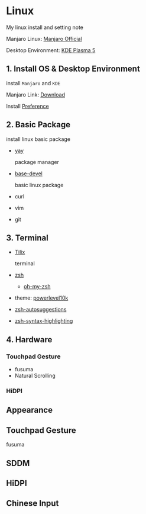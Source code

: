 # Linux

My linux install and setting note

Manjaro Linux: [Manjaro Official](https://manjaro.org)

Desktop Environment: [KDE Plasma 5](https://kde.org/plasma-desktop)

## 1. Install OS & Desktop Environment

install `Manjaro` and `KDE`

Manjaro Link: [Download](https://manjaro.org/download/)

Install [Preference](https://manjaro.org/support/firststeps/)

## 2. Basic Package

install linux basic package

* [yay](https://github.com/Jguer/yay)

  package manager

* [base-devel](https://www.archlinux.org/groups/x86_64/base-devel/)

  basic linux package

* curl

* vim

* git

## 3. Terminal

* [Tilix](https://gnunn1.github.io/tilix-web/)
  
  terminal

* [zsh](https://www.zsh.org/)

  * [oh-my-zsh](https://ohmyz.sh/)
* theme: [powerlevel10k](https://github.com/romkatv/powerlevel10k)
    
* [zsh-autosuggestions](https://github.com/zsh-users/zsh-autosuggestions)
  
* [zsh-syntax-highlighting](https://github.com/zsh-users/zsh-syntax-highlighting)

## 4. Hardware



### Touchpad Gesture

* fusuma
* Natural Scrolling

### HiDPI



## Appearance





## Touchpad Gesture



fusuma



##  SDDM



## HiDPI



## Chinese Input

